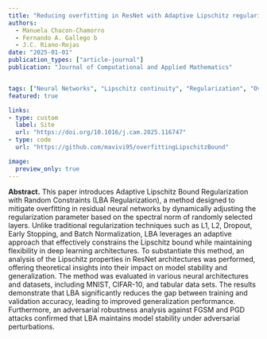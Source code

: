 ```yaml
---
title: "Reducing overfitting in ResNet with Adaptive Lipschitz regularization"
authors:
  - Manuela Chacon-Chamorro
  - Fernando A. Gallego b 
  - J.C. Riano-Rojas
date: "2025-01-01"
publication_types: ["article-journal"]
publication: "Journal of Computational and Applied Mathematics"


tags: ["Neural Networks", "Lipschitz continuity", "Regularization", "Overfitting"]
featured: true

links:
- type: custom
  label: Site
  url: "https://doi.org/10.1016/j.cam.2025.116747"
- type: code
  url: "https://github.com/mavivi95/overfittingLipschitzBound"

image:
  preview_only: true
---
```


**Abstract.** This paper introduces Adaptive Lipschitz Bound Regularization with Random Constraints (LBA Regularization), a method designed to mitigate overfitting in residual neural networks by dynamically adjusting the regularization parameter based on the spectral norm of randomly selected layers. Unlike traditional regularization techniques such as L1, L2, Dropout, Early Stopping, and Batch Normalization, LBA leverages an adaptive approach that effectively constrains the Lipschitz bound while maintaining flexibility in deep learning architectures. To substantiate this method, an analysis of the Lipschitz properties in ResNet architectures was performed, offering theoretical insights into their impact on model stability and generalization. The method was evaluated in various neural architectures and datasets, including MNIST, CIFAR-10, and tabular data sets. The results demonstrate that LBA significantly reduces the gap between training and validation accuracy, leading to improved generalization performance. Furthermore, an adversarial robustness analysis against FGSM and PGD attacks confirmed that LBA maintains model stability under adversarial perturbations.